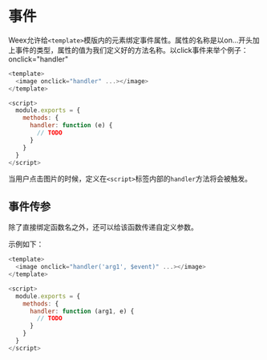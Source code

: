 # 事件

Weex允许给`<template>`模版内的元素绑定事件属性。属性的名称是以on...开头加上事件的类型，属性的值为我们定义好的方法名称。以click事件来举个例子：onclick="handler"

```js
<template>
  <image onclick="handler" ...></image>
</template>

<script>
  module.exports = {
    methods: {
      handler: function (e) {
        // TODO
      }
    }
  }
</script>
```

当用户点击图片的时候，定义在`<script>`标签内部的`handler`方法将会被触发。

## 事件传参

除了直接绑定函数名之外，还可以给该函数传递自定义参数。

示例如下：

```js
<template>
  <image onclick="handler('arg1', $event)" ...></image>
</template>

<script>
  module.exports = {
    methods: {
      handler: function (arg1, e) {
        // TODO
      }
    }
  }
</script>
```

